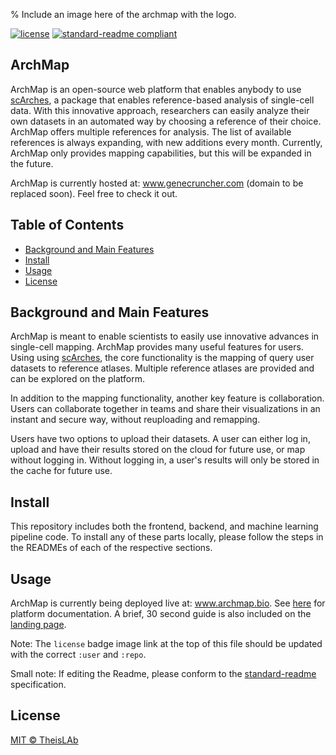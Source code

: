 
% Include an image here of the archmap with the logo. 

[![license](https://img.shields.io/github/license/:user/:repo.svg)](LICENSE)
[![standard-readme compliant](https://img.shields.io/badge/readme%20style-standard-brightgreen.svg?style=flat-square)](https://github.com/RichardLitt/standard-readme)

## ArchMap
ArchMap is an open-source web platform that enables anybody to use [scArches](https://github.com/theislab/scarches), a package that enables reference-based analysis of single-cell data. With this innovative approach, researchers can easily analyze their own datasets in an automated way by choosing a reference of their choice. ArchMap offers multiple references for analysis. The list of available references is always expanding, with new additions every month. 
Currently, ArchMap only provides mapping capabilities, but this will be expanded in the future. 


ArchMap is currently hosted at: www.genecruncher.com (domain to be replaced soon). Feel free to check it out. 

## Table of Contents

- [Background and Main Features](#background-and-main-features)
- [Install](#install)
- [Usage](#usage)
- [License](#license)

## Background and Main Features
ArchMap is meant to enable scientists to easily use innovative advances in single-cell mapping. 
ArchMap provides many useful features for users. Using using [scArches](https://github.com/theislab/scarches), the core functionality is the mapping of query user datasets to reference atlases. Multiple reference atlases are provided and can be explored on the platform.

In addition to the mapping functionality, another key feature is collaboration. Users can collaborate together in teams and share their visualizations in an instant and secure way, without reuploading and remapping. 

Users have two options to upload their datasets. A user can either log in, upload and have their results stored on the cloud for future use, or map without logging in. Without logging in, a user's results will only be stored in the cache for future use.

## Install
This repository includes both the frontend, backend, and machine learning pipeline code. 
To install any of these parts locally, please follow the steps in the READMEs of each of the respective sections.

## Usage
ArchMap is currently being deployed live at: www.archmap.bio. See [here](https://genecruncher.readthedocs.io/en/latest/) for platform documentation. A brief, 30 second guide is also included on the [landing page](www.genecruncher.com).  

Note: The `license` badge image link at the top of this file should be updated with the correct `:user` and `:repo`.

Small note: If editing the Readme, please conform to the [standard-readme](https://github.com/RichardLitt/standard-readme) specification.

## License

[MIT © TheisLAb](../LICENSE)
